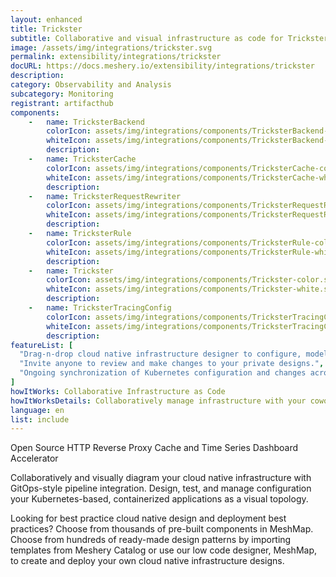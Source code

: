 ```yaml
---
layout: enhanced
title: Trickster
subtitle: Collaborative and visual infrastructure as code for Trickster
image: /assets/img/integrations/trickster.svg
permalink: extensibility/integrations/trickster
docURL: https://docs.meshery.io/extensibility/integrations/trickster
description: 
category: Observability and Analysis
subcategory: Monitoring
registrant: artifacthub
components: 
	-	name: TricksterBackend
		colorIcon: assets/img/integrations/components/TricksterBackend-color.svg
		whiteIcon: assets/img/integrations/components/TricksterBackend-white.svg
		description: 
	-	name: TricksterCache
		colorIcon: assets/img/integrations/components/TricksterCache-color.svg
		whiteIcon: assets/img/integrations/components/TricksterCache-white.svg
		description: 
	-	name: TricksterRequestRewriter
		colorIcon: assets/img/integrations/components/TricksterRequestRewriter-color.svg
		whiteIcon: assets/img/integrations/components/TricksterRequestRewriter-white.svg
		description: 
	-	name: TricksterRule
		colorIcon: assets/img/integrations/components/TricksterRule-color.svg
		whiteIcon: assets/img/integrations/components/TricksterRule-white.svg
		description: 
	-	name: Trickster
		colorIcon: assets/img/integrations/components/Trickster-color.svg
		whiteIcon: assets/img/integrations/components/Trickster-white.svg
		description: 
	-	name: TricksterTracingConfig
		colorIcon: assets/img/integrations/components/TricksterTracingConfig-color.svg
		whiteIcon: assets/img/integrations/components/TricksterTracingConfig-white.svg
		description: 
featureList: [
  "Drag-n-drop cloud native infrastructure designer to configure, model, and deploy your workloads.",
  "Invite anyone to review and make changes to your private designs.",
  "Ongoing synchronization of Kubernetes configuration and changes across any number of clusters."
]
howItWorks: Collaborative Infrastructure as Code
howItWorksDetails: Collaboratively manage infrastructure with your coworkers synchronously sharing the same designs.
language: en
list: include
---
```

<p>
Open Source HTTP Reverse Proxy Cache and Time Series Dashboard Accelerator
</p>
<p>
    Collaboratively and visually diagram your cloud native infrastructure with GitOps-style pipeline integration. Design, test, and manage configuration your Kubernetes-based, containerized applications as a visual topology.
</p>
<p>
    Looking for best practice cloud native design and deployment best practices? Choose from thousands of pre-built components in MeshMap. Choose from hundreds of ready-made design patterns by importing templates from Meshery Catalog or use our low code designer, MeshMap, to create and deploy your own cloud native infrastructure designs.
</p>

